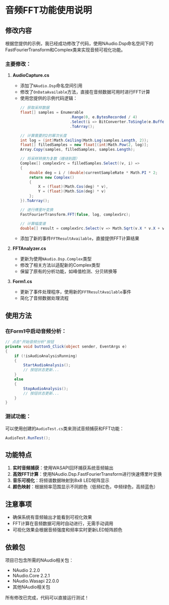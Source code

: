 # 音频FFT功能使用说明

## 修改内容

根据您提供的示例，我已经成功修改了代码，使用NAudio.Dsp命名空间下的FastFourierTransform和Complex类来实现音频可视化功能。

### 主要修改：

1. **AudioCapture.cs**
   - 添加了`NAudio.Dsp`命名空间引用
   - 修改了`OnDataAvailable`方法，直接在音频数据可用时进行FFT计算
   - 使用您提供的示例代码逻辑：
     ```csharp
     // 获取采样数据
     float[] samples = Enumerable
                           .Range(0, e.BytesRecorded / 4)
                           .Select(i => BitConverter.ToSingle(e.Buffer, i * 4))
                           .ToArray();
     
     // 计算需要的2的幂次长度
     int log = (int)Math.Ceiling(Math.Log(samples.Length, 2));
     float[] filledSamples = new float[(int)Math.Pow(2, log)];
     Array.Copy(samples, filledSamples, samples.Length);
     
     // 将采样转换为复数（缠绕到圆）
     Complex[] complexSrc = filledSamples.Select((v, i) =>
     {
         double deg = i / (double)currentSampleRate * Math.PI * 2;
         return new Complex()
         {
             X = (float)(Math.Cos(deg) * v),
             Y = (float)(Math.Sin(deg) * v)
         };
     }).ToArray();
     
     // 进行傅里叶变换
     FastFourierTransform.FFT(false, log, complexSrc);
     
     // 计算幅度谱
     double[] result = complexSrc.Select(v => Math.Sqrt(v.X * v.X + v.Y * v.Y)).ToArray();
     ```
   - 添加了新的事件`FFTResultAvailable`，直接提供FFT计算结果

2. **FFTAnalyzer.cs**
   - 更新为使用`NAudio.Dsp.Complex`类型
   - 修改了相关方法以适配新的Complex类型
   - 保留了原有的分析功能，如峰值检测、分贝转换等

3. **Form1.cs**
   - 更新了事件处理程序，使用新的`FFTResultAvailable`事件
   - 简化了音频数据处理流程

## 使用方法

### 在Form1中启动音频分析：
```csharp
// 点击"开始音频分析"按钮
private void button5_Click(object sender, EventArgs e)
{
    if (!isAudioAnalysisRunning)
    {
        StartAudioAnalysis();
        // 按钮状态更新...
    }
    else
    {
        StopAudioAnalysis();
        // 按钮状态更新...
    }
}
```

### 测试功能：
可以使用创建的`AudioTest.cs`类来测试音频捕获和FFT功能：
```csharp
AudioTest.RunTest();
```

## 功能特点

1. **实时音频捕获**：使用WASAPI回环捕获系统音频输出
2. **高效FFT计算**：使用NAudio.Dsp.FastFourierTransform进行快速傅里叶变换
3. **音乐可视化**：将频谱数据映射到8x8 LED矩阵显示
4. **颜色映射**：根据频率范围显示不同颜色（低频红色，中频绿色，高频蓝色）

## 注意事项

- 确保系统有音频输出才能看到可视化效果
- FFT计算在音频数据可用时自动进行，无需手动调用
- 可视化效果会根据音频强度和频率实时更新LED矩阵颜色

## 依赖包

项目已包含所需的NAudio相关包：
- NAudio 2.2.0
- NAudio.Core 2.2.1
- NAudio.Wasapi 22.0.0
- 其他NAudio相关包

所有修改已完成，代码可以直接运行测试！
